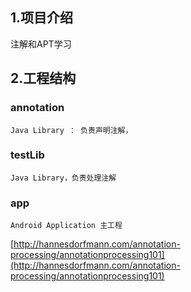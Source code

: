 ## 1.项目介绍

注解和APT学习

## 2.工程结构

###  annotation

	Java Library ： 负责声明注解，

### testLib
	Java Library，负责处理注解
	
###  app 
	Android Application 主工程


[http://hannesdorfmann.com/annotation-processing/annotationprocessing101](http://hannesdorfmann.com/annotation-processing/annotationprocessing101)

